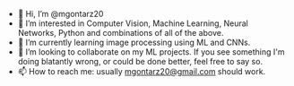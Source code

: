 - 👋 Hi, I’m @mgontarz20
- 👀 I’m interested in Computer Vision, Machine Learning, Neural Networks, Python and combinations of all of the above.
- 🌱 I’m currently learning image processing using ML and CNNs.
- 💞️ I’m looking to collaborate on my ML projects. If you see something I'm doing blatantly wrong, or could be done better, feel free to say so.
- 📫 How to reach me: usually mgontarz20@gmail.com should work.

<!---
mgontarz20/mgontarz20 is a ✨ special ✨ repository because its `README.md` (this file) appears on your GitHub profile.
You can click the Preview link to take a look at your changes.
--->
